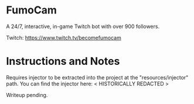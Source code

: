 # FumoCam
A 24/7, interactive, in-game Twitch bot with over 900 followers.

Twitch: https://www.twitch.tv/becomefumocam

# Instructions and Notes
Requires injector to be extracted into the project at the "resources/injector" path. You can find the injector here: < HISTORICALLY REDACTED >

Writeup pending.
